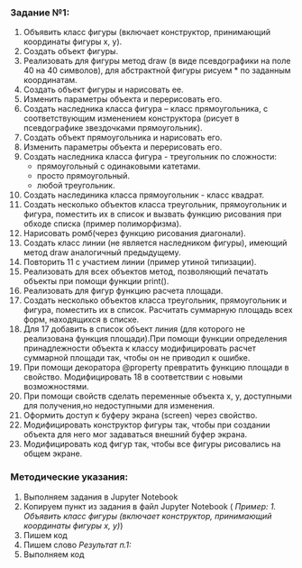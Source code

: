 ### Задание №1:
1. Объявить класс фигуры (включает конструктор, принимающий координаты фигуры x, y).    
2. Создать объект фигуры.    
3. Реализовать для фигуры метод draw (в виде псевдографики на поле 40 на 40 символов), для абстрактной фигуры рисуем * по заданным координатам.   
4. Создать объект фигуры и нарисовать ее.    
5. Изменить параметры объекта и перерисовать его.    
6. Создать наследника класса фигура – класс прямоугольника, с соответствующим изменением конструктора (рисует в псевдографике звездочками прямоугольник).    
7. Создать объект прямоугольника и нарисовать его.    
8. Изменить параметры объекта и перерисовать его.    
9. Создать наследника класса фигура - треугольник по сложности:
   - прямоугольный с одинаковыми катетами.   
   - просто прямоугольный.   
   - любой треугольник.    
10. Создать наслединика класса прямоугольник - класс квадрат.    
11. Создать несколько объектов класса треугольник, прямоугольник и фигура, поместить их в список и вызвать функцию рисования при обходе списка (пример полиморфизма).    
12. Нарисовать ромб(через функцию рисования диагонали).    
13. Создать класс линии (не является наследником фигуры), имеющий метод draw аналогичный предыдущему.    
14. Повторить 11 с участием линии (пример утиной типизации).    
15. Реализовать для всех объектов метод, позволяющий печатать объекты при помощи функции print().    
16. Реализовать для фигур функцию расчета площади.    
17. Создать несколько объектов класса треугольник, прямоугольник и фигура, поместить их в список. Расчитать суммарную площадь всех форм, находящихся в списке.    
18. Для 17 добавить в список объект линия (для которого не реализована функция площади).При помощи функции определения принадлежности объекта к классу модифицировать расчет суммарной площади так, чтобы он не приводил к ошибке.    
19. При помощи декоратора @property превратить функцию площади в свойство. Модифицировать 18 в соответствии с новыми возможностями.    
20. При помощи свойств сделать переменные объекта x, y, доступными для получения,но недоступными для изменения.    
21. Оформить доступ к буферу экрана (screen) через свойство.    
22. Модифицировать конструктор фигуры так, чтобы при создании объекта для него мог задаваться внешний буфер экрана.   
23. Модифицировать код фигур так, чтобы все фигуры рисовались на общем экране.    

### Методические указания:
1. Выполняем задания в Jupyter Notebook
2. Копируем пункт из задания в файл Jupyter Notebook ( *Пример: 1. Объявить класс фигуры (включает конструктор, принимающий координаты фигуры x, y)*)
3. Пишем код
4. Пишем слово *Результат п.1:*
5. Выполняем код
